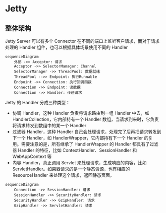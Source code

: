 # Jetty

## 整体架构

Jetty Server 可以有多个 Connector 在不同的端口上监听客户请求，而对于请求处理的 Handler 组件，也可以根据具体场景使用不同的 Handler

```mermaid
sequenceDiagram
    外部 ->> Acceptor: 请求
    Acceptor ->> SelectorManager: Channel
    SelectorManager ->> ThreadPool: 数据就绪
    ThreadPool -->> Endpoint: 执行Runnable
    Endpoint ->> Connection: 执行回调函数
    Connection ->> Endpoint: 读数据
    Connection ->> Handler: 传递请求
```

Jetty 的 Handler 分成三种类型：

- 协调 Handler，这种 Handler 负责将请求路由到一组 Handler 中去，如 HandlerCollection，它内部持有一个 Handler 数组，当请求到来时，它负责将请求转发到数组中的某一个 Handler
- 过滤器 Handler，这种 Handler 自己会处理请求，处理完了后再把请求转发到下一个 Handler，如 HandlerWrapper，它内部持有下一个 Handler 的引用。需要注意的是，所有继承了 HandlerWrapper 的 Handler 都具有了过滤器 Handler 的特征，比如 ContextHandler、SessionHandler 和 WebAppContext 等
- 内容 Handler，真正调用 Servlet 来处理请求，生成响应的内容，比如 ServletHandler。如果器请求的是一个静态资源，也有相应的 ResourceHandler 来处理这个请求，返回静态页面。

```mermaid
sequenceDiagram
    Connection ->> SessionHandler: 请求
    SessionHandler ->> SecurityHandler: 请求
    SecurityHandler ->> GzipHandler: 请求
    GzipHandler ->> ServletHandler: 请求
```

